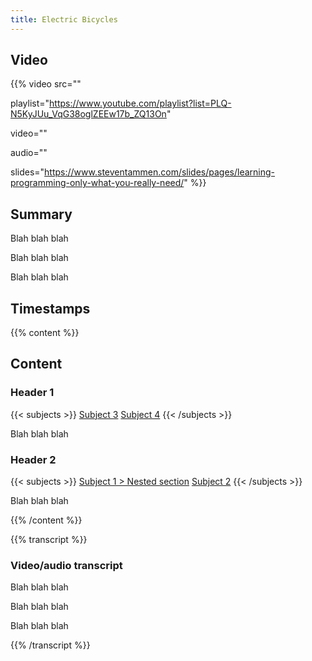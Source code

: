 ```yaml
---
title: Electric Bicycles
---
```


## Video

{{% video
src=""

playlist="https://www.youtube.com/playlist?list=PLQ-N5KyJUu_VqG38oglZEEw17b_ZQ13On"

video=""

audio=""

slides="https://www.steventammen.com/slides/pages/learning-programming-only-what-you-really-need/"
%}}

## Summary

Blah blah blah

Blah blah blah

Blah blah blah

## Timestamps

{{% content %}}

## Content


### Header 1

{{< subjects >}}
<a href="/subject-index/#subject-3">Subject 3</a>
<a href="/subject-index/#subject-4">Subject 4</a>
{{< /subjects >}}

Blah blah blah

<!-- --- -->

### Header 2

{{< subjects >}}
<a href="/subject-index/#subject-1-nested-section">Subject 1 > Nested section</a>
<a href="/subject-index/#subject-2">Subject 2</a>
{{< /subjects >}}

Blah blah blah

{{% /content %}}

{{% transcript %}}

### Video/audio transcript

Blah blah blah

Blah blah blah

Blah blah blah

{{% /transcript %}}
